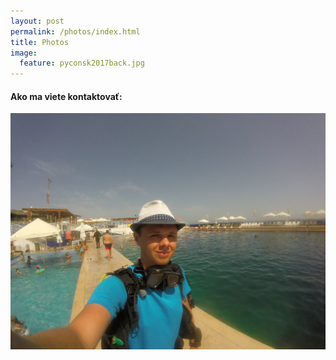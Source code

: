 ```yaml
---
layout: post
permalink: /photos/index.html
title: Photos
image:
  feature: pyconsk2017back.jpg
---
```



#### Ako ma viete kontaktovať:

![Malta](/images/malta_18_pool.jpg)
